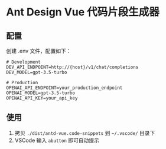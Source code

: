 # Ant Design Vue 代码片段生成器

## 配置

创建 .env 文件，配置如下：

```
# Development
DEV_API_ENDPOINT=http://{host}/v1/chat/completions
DEV_MODEL=gpt-3.5-turbo

# Production
OPENAI_API_ENDPOINT=your_production_endpoint
OPENAI_MODEL=gpt-3.5-turbo
OPENAI_API_KEY=your_api_key
```

## 使用

1. 拷贝 `./dist/antd-vue.code-snippets` 到 `~/.vscode/` 目录下
2. VSCode 输入 `abutton` 即可自动提示

